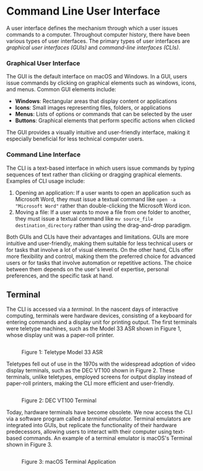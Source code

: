 # Command Line User Interface

A user interface defines the mechanism through which a user issues commands to a computer. Throughout computer history, there have been various types of user interfaces. The primary types of user interfaces are _graphical user interfaces (GUIs)_ and _command-line interfaces (CLIs)_.

### Graphical User Interface

The GUI is the default interface on macOS and Windows. In a GUI, users issue commands by clicking on graphical elements such as windows, icons, and menus. Common GUI elements include:

* **Windows**: Rectangular areas that display content or applications
* **Icons**: Small images representing files, folders, or applications
* **Menus**: Lists of options or commands that can be selected by the user
* **Buttons**: Graphical elements that perform specific actions when clicked

The GUI provides a visually intuitive and user-friendly interface, making it especially beneficial for less technical computer users.

### Command Line Interface

The CLI is a text-based interface in which users issue commands by typing sequences of text rather than clicking or dragging graphical elements. Examples of CLI usage include:

1. Opening an application: If a user wants to open an application such as Microsoft Word, they must issue a textual command like `open -a "Microsoft Word"` rather than double-clicking the Microsoft Word icon.
2. Moving a file: If a user wants to move a file from one folder to another, they must issue a textual command like `mv source_file destination_directory` rather than using the drag-and-drop paradigm.&#x20;

Both GUIs and CLIs have their advantages and limitations. GUIs are more intuitive and user-friendly, making them suitable for less technical users or for tasks that involve a lot of visual elements. On the other hand, CLIs offer more flexibility and control, making them the preferred choice for advanced users or for tasks that involve automation or repetitive actions. The choice between them depends on the user's level of expertise, personal preferences, and the specific task at hand.

## Terminal

The CLI is accessed via a _terminal_. In the nascent days of interactive computing, terminals were hardware devices, consisting of a keyboard for entering commands and a display unit for printing output. The first terminals were teletype machines, such as the Model 33 ASR shown in Figure 1, whose display unit was a paper-roll printer.

<figure><img src="https://lh4.googleusercontent.com/Sui_O3OmVfRuG7TS5Ro-pkF7IOJAAbL3Wxb5wHU2xvDIbpFmwGSHkM35HSD2Eic31K5unT9XBYsh63ta-eK33dyWUfQrfJKI48zSJjDUxw2m3LaRKU73PD2WRTUNqETK1FU1RoFPWQSqlph9K8Zoqc4" alt=""><figcaption><p>Figure 1: Teletype Model 33 ASR</p></figcaption></figure>



Teletypes fell out of use in the 1970s with the widespread adoption of video display terminals, such as the DEC VT100 shown in Figure 2. These terminals, unlike teletypes, employed screens for output display instead of paper-roll printers, making the CLI more efficient and user-friendly.

<figure><img src="https://lh6.googleusercontent.com/NkdzAjWbkb2-A2kfY9i6svIfMSKFxd_e_dUPZ-mfgbZlFPzQb4fPoe7ajYmIH002oDMQNhhzaZNy5oxAvvMX1JwGJo1gPfBO8DQSBbufeUWfDA_-C2qU51MmY5MzYIWTrWOErGR9kKb3RRmLos35cEo" alt=""><figcaption><p>Figure 2: DEC VT100 Terminal</p></figcaption></figure>



Today, hardware terminals have become obsolete. We now access the CLI via a software program called a _terminal emulator._ Terminal emulators are integrated into GUIs, but replicate the functionality of their hardware predecessors, allowing users to interact with their computer using text-based commands. An example of a terminal emulator is macOS's Terminal shown in Figure 3.&#x20;

<figure><img src="https://lh3.googleusercontent.com/D7N-haL7qpFme6x3NkICuiPbAG9LJd1JTni2tkEK-4htGMbvYfCnNBcFZUiOz4x5H8Z8A60wa8qMFF7_S6pO6ZwG9JD8vVTsygHgFSlIzpbZfO9fbw2tXSkdvkHnKvvgixPUvSYxHvA1wo6pd4NWH_0" alt=""><figcaption><p>Figure 3: macOS Terminal Application</p></figcaption></figure>

